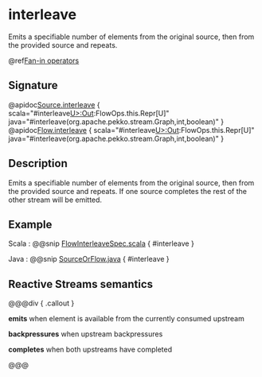 # interleave

Emits a specifiable number of elements from the original source, then from the provided source and repeats.

@ref[Fan-in operators](../index.md#fan-in-operators)

## Signature

@apidoc[Source.interleave](Source) { scala="#interleave[U&gt;:Out](that:org.apache.pekko.stream.Graph[org.apache.pekko.stream.SourceShape[U],_],segmentSize:Int,eagerClose:Boolean):FlowOps.this.Repr[U]" java="#interleave(org.apache.pekko.stream.Graph,int,boolean)" }
@apidoc[Flow.interleave](Flow) { scala="#interleave[U&gt;:Out](that:org.apache.pekko.stream.Graph[org.apache.pekko.stream.SourceShape[U],_],segmentSize:Int,eagerClose:Boolean):FlowOps.this.Repr[U]" java="#interleave(org.apache.pekko.stream.Graph,int,boolean)" }


## Description

Emits a specifiable number of elements from the original source, then from the provided source and repeats. If one
source completes the rest of the other stream will be emitted.

## Example
Scala
:   @@snip [FlowInterleaveSpec.scala](/akka-stream-tests/src/test/scala/org/apache/pekko/stream/scaladsl/FlowInterleaveSpec.scala) { #interleave }

Java
:   @@snip [SourceOrFlow.java](/akka-docs/src/test/java/jdocs/stream/operators/SourceOrFlow.java) { #interleave }

## Reactive Streams semantics

@@@div { .callout }

**emits** when element is available from the currently consumed upstream

**backpressures** when upstream backpressures

**completes** when both upstreams have completed

@@@

